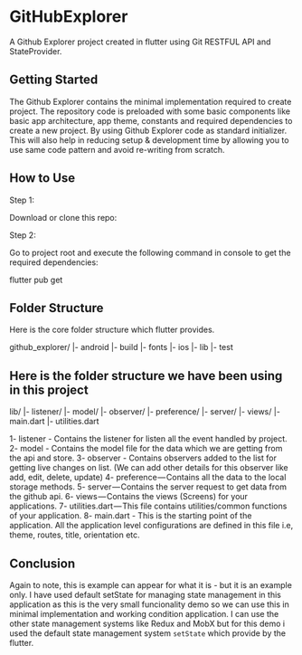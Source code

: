 # GitHubExplorer
A Github Explorer project created in flutter using Git RESTFUL API and StateProvider.

## Getting Started
The Github Explorer contains the minimal implementation required to create project. The repository code is preloaded with some basic components like basic app architecture, app theme, constants and required dependencies to create a new project. By using Github Explorer code as standard initializer. This will also help in reducing setup & development time by allowing you to use same code pattern and avoid re-writing from scratch.

## How to Use
Step 1:

Download or clone this repo:

Step 2:

Go to project root and execute the following command in console to get the required dependencies:

flutter pub get


## Folder Structure
Here is the core folder structure which flutter provides.

github_explorer/
|- android
|- build
|- fonts
|- ios
|- lib
|- test

## Here is the folder structure we have been using in this project

lib/
|- listener/
|- model/
|- observer/
|- preference/
|- server/
|- views/
|- main.dart
|- utilities.dart


1- listener - Contains the listener for listen all the event handled by project.
2- model - Contains the model file for the data which we are getting from the api and store.
3- observer - Contains observers added to the list for getting live changes on list. (We can add other details for this observer like add, edit, delete, update)
4- preference — Contains all the data to the local storage methods.
5- server — Contains the server request to get data from the github api.
6- views — Contains the views (Screens) for your applications.
7- utilities.dart — This file contains utilities/common functions of your application.
8- main.dart - This is the starting point of the application. All the application level configurations are defined in this file i.e, theme, routes, title, orientation etc.

## Conclusion
Again to note, this is example can appear for what it is - but it is an example only. I have used default setState for managing state management in this application as this is the very small funcionality demo so we can use this in minimal implementation and working condition application. I can use the other state management systems like Redux and MobX but for this demo i used the default state management system `setState` which provide by the flutter.
